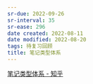 ```yaml
---
sr-due: 2022-09-26
sr-interval: 35
sr-ease: 296
date created: 2022-08-11
date modified: 2022-08-20
tags: 待复习回顾
title: 笔记类型体系
---
```


[笔记类型体系 - 知乎](https://zhuanlan.zhihu.com/p/542384570)
